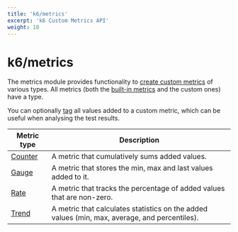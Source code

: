 ```yaml
---
title: 'k6/metrics'
excerpt: 'k6 Custom Metrics API'
weight: 10
---
```


# k6/metrics

The metrics module provides functionality to [create custom metrics](https://grafana.com/docs/k6/<K6_VERSION>/using-k6/metrics/create-custom-metrics) of various types.
All metrics (both the [built-in metrics](https://grafana.com/docs/k6/<K6_VERSION>/using-k6/metrics/reference) and the custom ones) have a type.

You can optionally [tag](https://grafana.com/docs/k6/<K6_VERSION>/using-k6/tags-and-groups) all values added to a custom metric, which can be useful when analysing the test results.

| Metric type                                                            | Description                                                                                   |
| ---------------------------------------------------------------------- | --------------------------------------------------------------------------------------------- |
| [Counter](https://grafana.com/docs/k6/<K6_VERSION>/javascript-api/k6-metrics/counter) | A metric that cumulatively sums added values.                                                 |
| [Gauge](https://grafana.com/docs/k6/<K6_VERSION>/javascript-api/k6-metrics/gauge)     | A metric that stores the min, max and last values added to it.                                |
| [Rate](https://grafana.com/docs/k6/<K6_VERSION>/javascript-api/k6-metrics/rate)       | A metric that tracks the percentage of added values that are non-zero.                        |
| [Trend](https://grafana.com/docs/k6/<K6_VERSION>/javascript-api/k6-metrics/trend)     | A metric that calculates statistics on the added values (min, max, average, and percentiles). |
